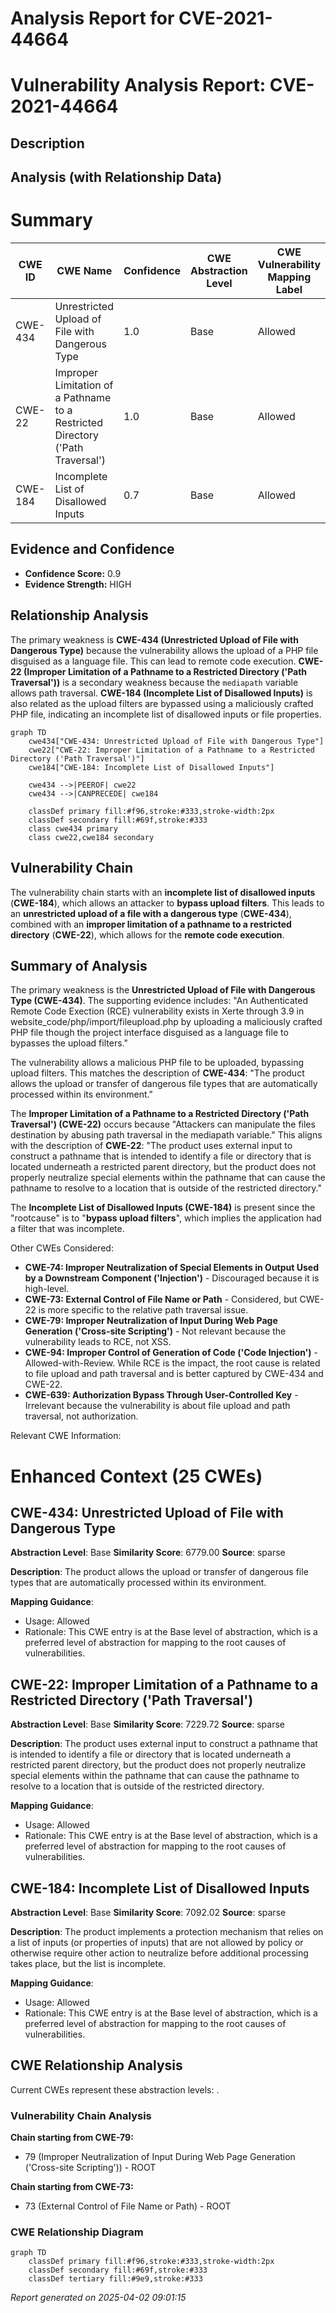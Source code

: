 # Analysis Report for CVE-2021-44664

# Vulnerability Analysis Report: CVE-2021-44664

## Description



## Analysis (with Relationship Data)

# Summary
| CWE ID | CWE Name | Confidence | CWE Abstraction Level | CWE Vulnerability Mapping Label | CWE-Vulnerability Mapping Notes |
|---|---|---|---|---|---|
| CWE-434 | Unrestricted Upload of File with Dangerous Type | 1.0 | Base | Allowed | Primary CWE |
| CWE-22 | Improper Limitation of a Pathname to a Restricted Directory ('Path Traversal') | 1.0 | Base | Allowed | Secondary CWE |
| CWE-184 | Incomplete List of Disallowed Inputs | 0.7 | Base | Allowed | Secondary CWE |

## Evidence and Confidence

*   **Confidence Score:** 0.9
*   **Evidence Strength:** HIGH

## Relationship Analysis
The primary weakness is **CWE-434 (Unrestricted Upload of File with Dangerous Type)** because the vulnerability allows the upload of a PHP file disguised as a language file. This can lead to remote code execution. **CWE-22 (Improper Limitation of a Pathname to a Restricted Directory ('Path Traversal'))** is a secondary weakness because the `mediapath` variable allows path traversal. **CWE-184 (Incomplete List of Disallowed Inputs)** is also related as the upload filters are bypassed using a maliciously crafted PHP file, indicating an incomplete list of disallowed inputs or file properties.

```mermaid
graph TD
    cwe434["CWE-434: Unrestricted Upload of File with Dangerous Type"]
    cwe22["CWE-22: Improper Limitation of a Pathname to a Restricted Directory ('Path Traversal')"]
    cwe184["CWE-184: Incomplete List of Disallowed Inputs"]

    cwe434 -->|PEEROF| cwe22
    cwe434 -->|CANPRECEDE| cwe184

    classDef primary fill:#f96,stroke:#333,stroke-width:2px
    classDef secondary fill:#69f,stroke:#333
    class cwe434 primary
    class cwe22,cwe184 secondary
```

## Vulnerability Chain
The vulnerability chain starts with an **incomplete list of disallowed inputs** (**CWE-184**), which allows an attacker to **bypass upload filters**. This leads to an **unrestricted upload of a file with a dangerous type** (**CWE-434**), combined with an **improper limitation of a pathname to a restricted directory** (**CWE-22**), which allows for the **remote code execution**.

## Summary of Analysis
The primary weakness is the **Unrestricted Upload of File with Dangerous Type (CWE-434)**. The supporting evidence includes: "An Authenticated Remote Code Exection (RCE) vulnerability exists in Xerte through 3.9 in website_code/php/import/fileupload.php by uploading a maliciously crafted PHP file though the project interface disguised as a language file to bypasses the upload filters."

The vulnerability allows a malicious PHP file to be uploaded, bypassing upload filters. This matches the description of **CWE-434**: "The product allows the upload or transfer of dangerous file types that are automatically processed within its environment."

The **Improper Limitation of a Pathname to a Restricted Directory ('Path Traversal') (CWE-22)** occurs because "Attackers can manipulate the files destination by abusing path traversal in the mediapath variable." This aligns with the description of **CWE-22**: "The product uses external input to construct a pathname that is intended to identify a file or directory that is located underneath a restricted parent directory, but the product does not properly neutralize special elements within the pathname that can cause the pathname to resolve to a location that is outside of the restricted directory."

The **Incomplete List of Disallowed Inputs (CWE-184)** is present since the "rootcause" is to "**bypass upload filters**", which implies the application had a filter that was incomplete.

Other CWEs Considered:
*   **CWE-74: Improper Neutralization of Special Elements in Output Used by a Downstream Component ('Injection')** - Discouraged because it is high-level.
*   **CWE-73: External Control of File Name or Path** - Considered, but CWE-22 is more specific to the relative path traversal issue.
*   **CWE-79: Improper Neutralization of Input During Web Page Generation ('Cross-site Scripting')** - Not relevant because the vulnerability leads to RCE, not XSS.
*   **CWE-94: Improper Control of Generation of Code ('Code Injection')** - Allowed-with-Review. While RCE is the impact, the root cause is related to file upload and path traversal and is better captured by CWE-434 and CWE-22.
*   **CWE-639: Authorization Bypass Through User-Controlled Key** - Irrelevant because the vulnerability is about file upload and path traversal, not authorization.

Relevant CWE Information:

# Enhanced Context (25 CWEs)

## CWE-434: Unrestricted Upload of File with Dangerous Type
**Abstraction Level**: Base
**Similarity Score**: 6779.00
**Source**: sparse

**Description**:
The product allows the upload or transfer of dangerous file types that are automatically processed within its environment.

**Mapping Guidance**:
- Usage: Allowed
- Rationale: This CWE entry is at the Base level of abstraction, which is a preferred level of abstraction for mapping to the root causes of vulnerabilities.

## CWE-22: Improper Limitation of a Pathname to a Restricted Directory ('Path Traversal')
**Abstraction Level**: Base
**Similarity Score**: 7229.72
**Source**: sparse

**Description**:
The product uses external input to construct a pathname that is intended to identify a file or directory that is located underneath a restricted parent directory, but the product does not properly neutralize special elements within the pathname that can cause the pathname to resolve to a location that is outside of the restricted directory.

**Mapping Guidance**:
- Usage: Allowed
- Rationale: This CWE entry is at the Base level of abstraction, which is a preferred level of abstraction for mapping to the root causes of vulnerabilities.

## CWE-184: Incomplete List of Disallowed Inputs
**Abstraction Level**: Base
**Similarity Score**: 7092.02
**Source**: sparse

**Description**:
The product implements a protection mechanism that relies on a list of inputs (or properties of inputs) that are not allowed by policy or otherwise require other action to neutralize before additional processing takes place, but the list is incomplete.

**Mapping Guidance**:
- Usage: Allowed
- Rationale: This CWE entry is at the Base level of abstraction, which is a preferred level of abstraction for mapping to the root causes of vulnerabilities.


## CWE Relationship Analysis

Current CWEs represent these abstraction levels: .


### Vulnerability Chain Analysis

**Chain starting from CWE-79:**
- 79 (Improper Neutralization of Input During Web Page Generation ('Cross-site Scripting')) - ROOT


**Chain starting from CWE-73:**
- 73 (External Control of File Name or Path) - ROOT



### CWE Relationship Diagram

```mermaid
graph TD
    classDef primary fill:#f96,stroke:#333,stroke-width:2px
    classDef secondary fill:#69f,stroke:#333
    classDef tertiary fill:#9e9,stroke:#333
```



*Report generated on 2025-04-02 09:01:15*
